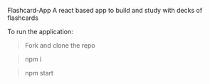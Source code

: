 Flashcard-App
A react based app to build and study with decks of flashcards

To run the application:

>Fork and clone the repo
 
>npm i
 
>npm start
